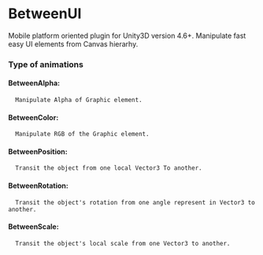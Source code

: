 # BetweenUI

Mobile platform oriented plugin for Unity3D version 4.6+. Manipulate fast easy UI elements from Canvas hierarhy. 

### Type of animations
#### BetweenAlpha: 
      Manipulate Alpha of Graphic element.
#### BetweenColor: 
      Manipulate RGB of the Graphic element.
#### BetweenPosition: 
      Transit the object from one local Vector3 To another.
#### BetweenRotation: 
      Transit the object's rotation from one angle represent in Vector3 to another.
#### BetweenScale: 
      Transit the object's local scale from one Vector3 to another.
